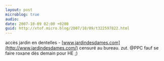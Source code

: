 ```yaml
---
layout: post
microblog: true
audio: 
date: 2007-10-09 02:00 +0200
guid: http://xtof.micro.blog/2007/10/09/t322597822.html
---
```

accès jardin en dentelles - [www.jardindesdames.com](http://www.jardindesdames.com/) censuré au bureau. zut. @PPC fauf se faire roxane dès demain pour HE ;)
